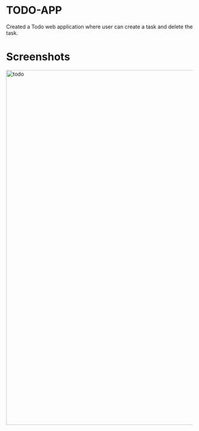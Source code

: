 # TODO-APP
Created a Todo web application where user can create a task and delete the task.

# Screenshots
<img width="960" alt="todo" src="https://user-images.githubusercontent.com/66863765/171595888-28f42d2d-e094-4b42-abec-f53d63977e54.png">


